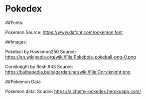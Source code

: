 # Pokedex


##Fonts: 

Pokemon Source: https://www.dafont.com/pokemon.font

##Images: 

Pokeball by Hawkmon250 Source: https://en.wikipedia.org/wiki/File:Pokebola-pokeball-png-0.png

Corviknight by Reshi643 Source: https://bulbapedia.bulbagarden.net/wiki/File:Corviknight.png

##Pokemon Data

Pokemon data: Source: https://alchemy-pokedex.herokuapp.com/